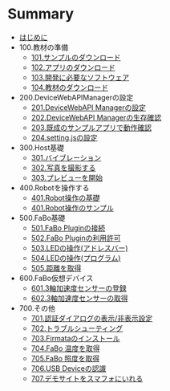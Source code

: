 # Summary

* [はじめに](README.md)
* 100.教材の準備
  * [101.サンプルのダウンロード](sample.md)
  * [102.アプリのダウンロード](app.md)
  * [103.開発に必要なソフトウェア](pc.md)
  * [104.教材のダウンロード](docs.md)
* 200.DeviceWebAPIManagerの設定
  * [201.DeviceWebAPI Managerの設定](manager.md)
  * [202.DeviceWebAPI Managerの生存確認](available.md)
  * [203.既成のサンプルアプリで動作確認](webapp.md)
  * [204.setting.jsの設定](setting.md)
* 300.Host基礎
  * [301.バイブレーション](host_vibration.md)
  * [302.写真を撮影する](host_takepic.md)
  * [303.プレビューを開始](host_preview.md)
* 400.Robotを操作する
  * [401.Robot操作の基礎](robot_basic.md)
  * [401.Robot操作のサンプル](robot_sample.md)
* 500.FaBo基礎
  * [501.FaBo Pluginの接続](fabo.md)
  * [502.FaBo Pluginの利用許可](permission.md)
  * [503.LEDの操作\(アドレスバー\)](fabo_led1.md)
  * [504.LEDの操作\(プログラム\)](fabo_led2.md)
  * [505.距離を取得](fabo_distance.md)
* 600.FaBo仮想デバイス
  * [601.3軸加速度センサーの登録](virtual_3axis.md)
  * [602.3軸加速度センサーの取得](virtual_3axis_regist.md)
* 700.その他
  * [701.認証ダイアログの表示/非表示設定](oauth.md)
  * [702.トラブルシューティング](trouble.md)
  * [703.Firmataのインストール](firmata.md)
  * [704.FaBo 温度を取得](fabo_temperature.md)
  * [705.FaBo 照度を取得](light.md)
  * [706.USB Deviceの認識](usbdevice.md)
  * [707.デモサイトをスマフォにいれる](demo.md)